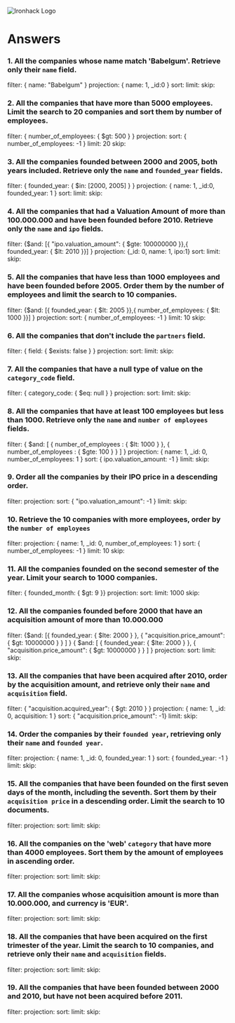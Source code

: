 ![Ironhack Logo](https://i.imgur.com/1QgrNNw.png)

# Answers

### 1. All the companies whose name match 'Babelgum'. Retrieve only their `name` field.

filter: { name: "Babelgum" }
projection: { name: 1, _id:0 }
sort:
limit:
skip:


### 2. All the companies that have more than 5000 employees. Limit the search to 20 companies and sort them by **number of employees**.

filter: { number_of_employees: { $gt: 500 } }
projection: 
sort: { number_of_employees: -1 }
limit: 20
skip:


### 3. All the companies founded between 2000 and 2005, both years included. Retrieve only the `name` and `founded_year` fields.

filter:  { founded_year: { $in: [2000, 2005] } }
projection: { name: 1, _id:0, founded_year: 1 }
sort:
limit:
skip:


### 4. All the companies that had a Valuation Amount of more than 100.000.000 and have been founded before 2010. Retrieve only the `name` and `ipo` fields.

filter:  {$and: [{ "ipo.valuation_amount": { $gte: 100000000 }},{ founded_year: { $lt: 2010 }}] }
projection: {_id: 0, name: 1, ipo:1}
sort:
limit:
skip:


### 5. All the companies that have less than 1000 employees and have been founded before 2005. Order them by the number of employees and limit the search to 10 companies.

filter: {$and: [{ founded_year: { $lt: 2005 }},{ number_of_employees: { $lt: 1000 }}] }
projection: 
sort: { number_of_employees: -1 }
limit: 10
skip:

### 6. All the companies that don't include the `partners` field.

filter: { field: { $exists: false } } 
projection: 
sort: 
limit: 
skip:


### 7. All the companies that have a null type of value on the `category_code` field.

filter: { category_code: { $eq: null } }
projection: 
sort: 
limit: 
skip:

### 8. All the companies that have at least 100 employees but less than 1000. Retrieve only the `name` and `number of employees` fields.

filter: { $and: [ { number_of_employees : { $lt: 1000 } }, { number_of_employees : { $gte: 100 } } ] }
projection: { name: 1, _id: 0, number_of_employees: 1 }
sort: { ipo.valuation_amount: -1 }
limit: 
skip:

### 9. Order all the companies by their IPO price in a descending order.

filter: 
projection: 
sort: { "ipo.valuation_amount": -1 }
limit: 
skip:

### 10. Retrieve the 10 companies with more employees, order by the `number of employees`


filter: 
projection: { name: 1, _id: 0, number_of_employees: 1 }
sort: { number_of_employees: -1 }
limit: 10
skip:

### 11. All the companies founded on the second semester of the year. Limit your search to 1000 companies.

filter: { founded_month: { $gt: 9 }}
projection: 
sort: 
limit: 1000
skip:

### 12. All the companies founded before 2000 that have an acquisition amount of more than 10.000.000

filter: {$and: [{ founded_year: { $lte: 2000 } }, { "acquisition.price_amount": { $gt: 10000000 } } ] }
{ $and: [ { founded_year: { $lte: 2000 } }, { "acquisition.price_amount": { $gt: 10000000 } } ] }
projection: 
sort: 
limit: 
skip:

### 13. All the companies that have been acquired after 2010, order by the acquisition amount, and retrieve only their `name` and `acquisition` field.

filter: { "acquisition.acquired_year": { $gt: 2010 } }
projection: { name: 1, _id: 0, acquisition: 1 }
sort: { "acquisition.price_amount": -1}
limit: 
skip:

### 14. Order the companies by their `founded year`, retrieving only their `name` and `founded year`.

filter: 
projection: { name: 1, _id: 0, founded_year: 1 }
sort: { founded_year: -1 }
limit: 
skip:

### 15. All the companies that have been founded on the first seven days of the month, including the seventh. Sort them by their `acquisition price` in a descending order. Limit the search to 10 documents.

filter: 
projection: 
sort: 
limit: 
skip:

### 16. All the companies on the 'web' `category` that have more than 4000 employees. Sort them by the amount of employees in ascending order.

filter: 
projection: 
sort: 
limit: 
skip:

### 17. All the companies whose acquisition amount is more than 10.000.000, and currency is 'EUR'.

filter: 
projection: 
sort: 
limit: 
skip:

### 18. All the companies that have been acquired on the first trimester of the year. Limit the search to 10 companies, and retrieve only their `name` and `acquisition` fields.

filter: 
projection: 
sort: 
limit: 
skip:

### 19. All the companies that have been founded between 2000 and 2010, but have not been acquired before 2011.

filter: 
projection: 
sort: 
limit: 
skip: